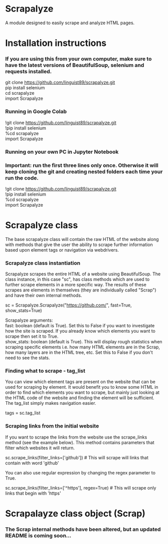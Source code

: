 # Scrapalyze

A module designed to easily scrape and analyze HTML pages. 

# Installation instructions

### If you are using this from your own computer, make sure to have the latest versions of BeautifulSoup, selenium and requests installed.

git clone https://github.com/linguist89/scrapalyze.git  
pip install selenium  
cd scrapalyze  
import Scrapalyze  

### Running in Google Colab
!git clone https://github.com/linguist89/scrapalyze.git  
!pip install selenium  
%cd scrapalyze  
import Scrapalyze  

### Running on your own PC in Jupyter Notebook
### Important: run the first three lines only once. Otherwise it will keep cloning the git and creating nested folders each time your run the code.

!git clone https://github.com/linguist89/scrapalyze.git  
!pip install selenium  
%cd scrapalyze  
import Scrapalyze


# Scrapalyze class

The base scrapalyze class will contain the raw HTML of the website along with methods that give the user the ability to scrape further information based upon element tags or navigation via webdrivers. 

### Scrapalyze class instantiation
Scrapalyze scrapes the entire HTML of a website using BeautifulSoup. The class instance, in this case "sc", has class methods which are used to further scrape elements in a more specific way. The results of these scrapes are elements in themselves (they are individually called "Scrap") and have their own internal methods.

sc = Scrapalyze.Scrapalyze("https://github.com/", fast=True, show_stats=True)

Scrapalyze arguments:  
fast: boolean (default is True). Set this to False if you want to investigate how the site is scraped. If you already know which elements you want to scrape then set it to True.  
show_stats: boolean (default is True). This will display rough statistics when scraping specific elements i.e. how many HTML elements are in the Scrap, how many layers are in the HTML tree, etc. Set this to False if you don't need to see the stats.  


### Finding what to scrape - tag_list
You can view which element tags are present on the website that can be used for scraping by element. It would benefit you to know some HTML in order to find which elements you want to scrape, but mainly just looking at the HTML code of the website and finding the element will be sufficient. The tag_list simply makes navigation easier.  

tags = sc.tag_list  

### Scraping links from the initial website
If you want to scrape the links from the website use the scrape_links method (see the example below). This method contains parameters that filter which websites it will return.  

sc.scrape_links(filter_links=['github']) # This will scrape will links that contain with word 'github'  

You can also use regular expression by changing the regex parameter to True.  

sc.scrape_links(filter_links=['^https'], regex=True) # This will scrape only links that begin with 'https'  



# Scrapalayze class object (Scrap)

### The Scrap internal methods have been altered, but an updated README is coming soon...




